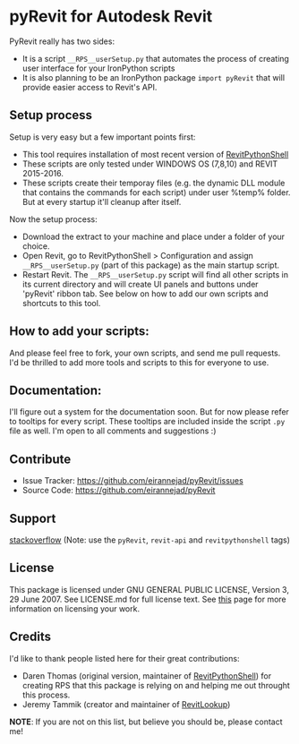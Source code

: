 # pyRevit for Autodesk Revit

PyRevit really has two sides:
- It is a script `__RPS__userSetup.py` that automates the process of creating user interface for your IronPython scripts
- It is also planning to be an IronPython package `import pyRevit` that will provide easier access to Revit's API.

## Setup process

Setup is very easy but a few important points first:
  - This tool requires installation of most recent version of [RevitPythonShell](https://github.com/architecture-building-systems/revitpythonshell)
  - These scripts are only tested under WINDOWS OS (7,8,10) and REVIT 2015-2016.
  - These scripts create their temporay files (e.g. the dynamic DLL module that contains the commands for each script) under user %temp% folder. But at every startup it'll cleanup after itself.

Now the setup process:
- Download the extract to your machine and place under a folder of your choice.
- Open Revit, go to RevitPythonShell > Configuration and assign `__RPS__userSetup.py` (part of this package) as the main startup script.
- Restart Revit. The `__RPS__userSetup.py` script will find all other scripts in its current directory and will create UI panels and buttons under 'pyRevit' ribbon tab. See below on how to add our own scripts and shortcuts to this tool.

## How to add your scripts:

And please feel free to fork, your own scripts, and send me pull requests. I'd be thrilled to add more tools and scripts to this for everyone to use.

## Documentation:

I'll figure out a system for the documentation soon. But for now please refer to tooltips for every script. These tooltips are included inside the script `.py` file as well. I'm open to all comments and suggestions :)

## Contribute

- Issue Tracker: https://github.com/eirannejad/pyRevit/issues
- Source Code: https://github.com/eirannejad/pyRevit

## Support

[stackoverflow](http://stackoverflow.com) (Note: use the ```pyRevit```, ``revit-api`` and ``revitpythonshell`` tags)

## License

This package is licensed under  GNU GENERAL PUBLIC LICENSE, Version 3, 29 June 2007.
See LICENSE.md for full license text.
See [this](http://choosealicense.com/) page for more information on licensing your work.

## Credits

I'd like to thank people listed here for their great contributions:
  * Daren Thomas (original version, maintainer of [RevitPythonShell](https://github.com/architecture-building-systems/revitpythonshell)) for creating RPS that this package is relying on and helping me out throught this process.
  * Jeremy Tammik (creator and maintainer of [RevitLookup](https://github.com/jeremytammik/RevitLookup))

**NOTE**: If you are not on this list, but believe you should be, please contact me!
